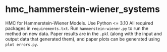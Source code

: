 # hmc_hammerstein-wiener_systems
HMC for Hammerstein-Wiener Models.
Use Python <= 3.10
All required packages in ```requirements.txt```.
Run ```hammerstein-wiener.py``` to run the method on new data. Paper results are in the ```.pkl``` (along with the input and output data that generated them), and paper plots can be generated using ```plot errors.py```.

